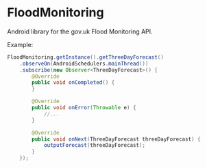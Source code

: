 # FloodMonitoring

Android library for the gov.uk Flood Monitoring API. 

Example:

```java
FloodMonitoring.getInstance().getThreeDayForecast()
	.observeOn(AndroidSchedulers.mainThread())
	.subscribe(new Observer<ThreeDayForecast>() {
	    @Override
	    public void onCompleted() {
	    }

	    @Override
	    public void onError(Throwable e) {
	        //...
	    }

	    @Override
	    public void onNext(ThreeDayForecast threeDayForecast) {
	        outputForecast(threeDayForecast);
	    }
	});
```
